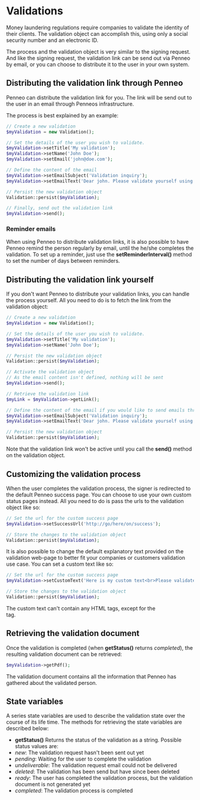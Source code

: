 # Validations
Money laundering regulations require companies to validate the identity of their clients. The validation object can accomplish this, using only a social security number and an electronic ID.

The process and the validation object is very similar to the signing request. And like the signing request, the validation link can be send out via Penneo by email, or you can choose to distribute it to the user in your own system.

## Distributing the validation link through Penneo
Penneo can distribute the validation link for you. The link will be send out to the user in an email through Penneos infrastructure.

The process is best explained by an example:

```php
// Create a new validation
$myValidation = new Validation();

// Set the details of the user you wish to validate.
$myValidation->setTitle('My validation');
$myValidation->setName('John Doe');
$myValidation->setEmail('john@doe.com');

// Define the content of the email
$myValidation->setEmailSubject('Validation inquiry');
$myValidation->setEmailText('Dear john. Please validate yourself using this link.');

// Persist the new validation object
Validation::persist($myValidation);

// Finally, send out the validation link
$myValidation->send();
```

### Reminder emails
When using Penneo to distribute validation links, it is also possible to have Penneo remind the person regularly by email, until the he/she completes the validation. To set up a reminder, just use the __setReminderInterval()__ method to set the number of days between reminders.

## Distributing the validation link yourself
If you don't want Penneo to distribute your validation links, you can handle the process yourself. All you need to do is to fetch the link from the validation object:

```php
// Create a new validation
$myValidation = new Validation();

// Set the details of the user you wish to validate.
$myValidation->setTitle('My validation');
$myValidation->setName('John Doe');

// Persist the new validation object
Validation::persist($myValidation);

// Activate the validation object
// As the email content isn't defined, nothing will be sent
$myValidation->send();

// Retrieve the validation link
$myLink = $myValidation->getLink();

// Define the content of the email if you would like to send emails through Penneo as well
$myValidation->setEmailSubject('Validation inquiry');
$myValidation->setEmailText('Dear john. Please validate yourself using this link.');

// Persist the new validation object
Validation::persist($myValidation);

```

Note that the validation link won't be active until you call the __send()__ method on the validation object.

## Customizing the validation process
When the user completes the validation process, the signer is redirected to the default Penneo success page. You can choose to use your own custom status pages instead. All you need to do is pass the urls to the validation object like so:

```php
// Set the url for the custom success page
$myValidation->setSuccessUrl('http://go/here/on/success');

// Store the changes to the validation object
Validation::persist($myValidation);
```

It is also possible to change the default explanatory text provided on the validation web-page to better fit your companies or customers validation use case. You can set a custom text like so:

```php
// Set the url for the custom success page
$myValidation->setCustomText('Here is my custom text<br>Please validate yourself!');

// Store the changes to the validation object
Validation::persist($myValidation);
```

The custom text can't contain any HTML tags, except for the <br> tag.


## Retrieving the validation document
Once the validation is completed (when __getStatus()__ returns _completed_), the resulting validation document can be retrieved:

```php
$myValidation->getPdf();
```

The validation document contains all the information that Penneo has gathered about the validated person.

## State variables
A series state variables are used to describe the validation state over the course of its life time. The methods for retrieving the state variables are described below:

* __getStatus()__
Returns the status of the validation as a string. Possible status values are:
 * _new_: The validation request hasn't been sent out yet
 * _pending_: Waiting for the user to complete the validation
 * _undeliverable_: The validation request email could not be delivered
 * _deleted_: The validation has been send but have since been deleted
 * _ready_: The user has completed the validation process, but the validation document is not generated yet
 * _completed_: The validation process is completed
